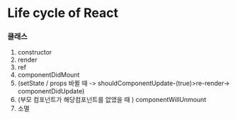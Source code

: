 # Life cycle of React



### 클래스 

1. constructor
2. render
3. ref
4. componentDidMount
5. (setState / props 바뀔 때 -> shouldComponentUpdate-(true)>re-render-> componentDidUpdate)
6. (부모 컴포넌트가 해당컴포넌트를 없앴을 때 ) componentWillUnmount
7. 소멸
